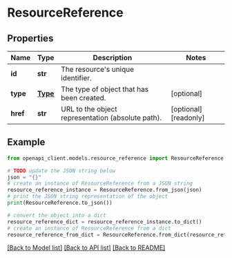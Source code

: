 # ResourceReference


## Properties

Name | Type | Description | Notes
------------ | ------------- | ------------- | -------------
**id** | **str** | The resource&#39;s unique identifier. | 
**type** | [**Type**](Type.md) | The type of object that has been created. | [optional] 
**href** | **str** | URL to the object representation (absolute path). | [optional] [readonly] 

## Example

```python
from openapi_client.models.resource_reference import ResourceReference

# TODO update the JSON string below
json = "{}"
# create an instance of ResourceReference from a JSON string
resource_reference_instance = ResourceReference.from_json(json)
# print the JSON string representation of the object
print(ResourceReference.to_json())

# convert the object into a dict
resource_reference_dict = resource_reference_instance.to_dict()
# create an instance of ResourceReference from a dict
resource_reference_from_dict = ResourceReference.from_dict(resource_reference_dict)
```
[[Back to Model list]](../README.md#documentation-for-models) [[Back to API list]](../README.md#documentation-for-api-endpoints) [[Back to README]](../README.md)


